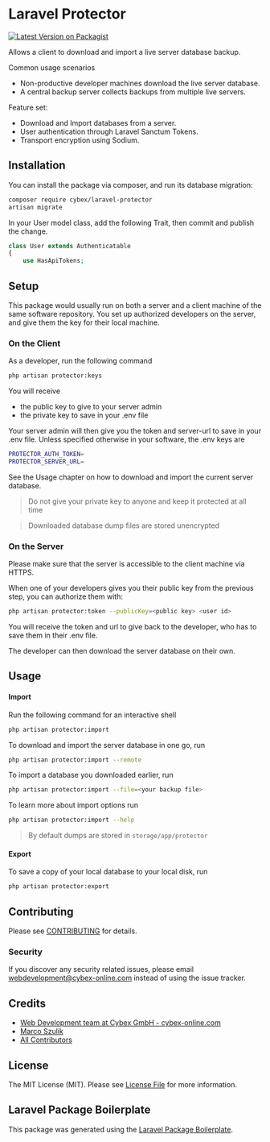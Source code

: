 # Laravel Protector

[![Latest Version on Packagist](https://img.shields.io/packagist/v/cybex/laravel-protector.svg?style=flat-square)](https://packagist.org/packages/cybex/laravel-protector)

Allows a client to download and import a live server database backup.

Common usage scenarios
- Non-productive developer machines download the live server database. 
- A central backup server collects backups from multiple live servers.

Feature set:
 
- Download and Import databases from a server.
- User authentication through Laravel Sanctum Tokens.
- Transport encryption using Sodium.

## Installation

You can install the package via composer, and run its database migration:

```bash
composer require cybex/laravel-protector
artisan migrate
```

In your User model class, add the following Trait, then commit and publish the change.
```php
class User extends Authenticatable
{
    use HasApiTokens;
```

## Setup

This package would usually run on both a server and a client machine of the same software repository.
You set up authorized developers on the server, and give them the key for their local machine.

### On the Client

As a developer, run the following command
```bash
php artisan protector:keys
```

You will receive
- the public key to give to your server admin
- the private key to save in your .env file

Your server admin will then give you the token and server-url to save in your .env file.
Unless specified otherwise in your software, the .env keys are

```bash
PROTECTOR_AUTH_TOKEN=
PROTECTOR_SERVER_URL=
```

See the Usage chapter on how to download and import the current server database.

>Do not give your private key to anyone and keep it protected at all time

>Downloaded database dump files are stored unencrypted

### On the Server

Please make sure that the server is accessible to the client machine via HTTPS.

When one of your developers gives you their public key from the previous step, you can authorize them with: 

```bash
php artisan protector:token --publicKey=<public key> <user id>
```

You will receive the token and url to give back to the developer, who has to save them in their .env file.

The developer can then download the server database on their own.

## Usage

#### Import

Run the following command for an interactive shell
```bash
php artisan protector:import
```

To download and import the server database in one go, run
```bash
php artisan protector:import --remote
```

To import a database you downloaded earlier, run
```bash
php artisan protector:import --file=<your backup file>
```

To learn more about import options run
```bash
php artisan protector:import --help
```

>By default dumps are stored in `storage/app/protector`

#### Export

To save a copy of your local database to your local disk, run
```bash
php artisan protector:export
```

## Contributing

Please see [CONTRIBUTING](CONTRIBUTING.md) for details.

### Security

If you discover any security related issues, please email webdevelopment@cybex-online.com instead of using the issue tracker.

## Credits

- [Web Development team at Cybex GmbH - cybex-online.com](https://github.com/cybex-gmbh)
- [Marco Szulik](https://github.com/mszulik)
- [All Contributors](../../contributors)

## License

The MIT License (MIT). Please see [License File](LICENSE.md) for more information.

## Laravel Package Boilerplate

This package was generated using the [Laravel Package Boilerplate](https://laravelpackageboilerplate.com).
